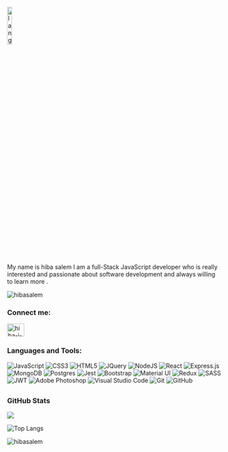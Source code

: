 <p align="left"><img width=15%" src="https://github.com/alansmathew/alansmathew/raw/master/lang.gif" alt="lang image here" /></p>

My name is hiba salem I am a full-Stack JavaScript developer who is really interested and passionate about software development and always willing to learn more .


<p align="left"> <img src="https://komarev.com/ghpvc/?username=hibasalem&label=Profile%20views&color=0e75b6&style=flat" alt="hibasalem" /> </p>


<h3 align="left">Connect me:</h3>
<p align="left">
<a href="https://linkedin.com/in/hiba-j-salem" target="blank"><img align="center" src="https://raw.githubusercontent.com/rahuldkjain/github-profile-readme-generator/master/src/images/icons/Social/linked-in-alt.svg" alt="hiba-j-salem" height="30" width="40" /></a>
</p>

<h3 align="left">Languages and Tools:</h3>

![JavaScript](https://img.shields.io/badge/javascript-%23323330.svg?style=for-the-badge&logo=javascript&logoColor=%23F7DF1E)
![CSS3](https://img.shields.io/badge/css3-%231572B6.svg?style=for-the-badge&logo=css3&logoColor=white) 
![HTML5](https://img.shields.io/badge/html5-%23E34F26.svg?style=for-the-badge&logo=html5&logoColor=white)
![JQuery](https://img.shields.io/badge/jQuery-0769AD?style=for-the-badge&logo=jquery&logoColor=white)
![NodeJS](https://img.shields.io/badge/node.js-6DA55F?style=for-the-badge&logo=node.js&logoColor=white)
![React](https://img.shields.io/badge/react-%2320232a.svg?style=for-the-badge&logo=react&logoColor=%2361DAFB)
![Express.js](https://img.shields.io/badge/express.js-%23404d59.svg?style=for-the-badge&logo=express&logoColor=%2361DAFB)
![MongoDB](https://img.shields.io/badge/MongoDB-%234ea94b.svg?style=for-the-badge&logo=mongodb&logoColor=white)
![Postgres](https://img.shields.io/badge/postgres-%23316192.svg?style=for-the-badge&logo=postgresql&logoColor=white)
![Jest](https://img.shields.io/badge/-jest-%23C21325?style=for-the-badge&logo=jest&logoColor=white)
![Bootstrap](https://img.shields.io/badge/bootstrap-%23563D7C.svg?style=for-the-badge&logo=bootstrap&logoColor=white)
![Material UI](https://img.shields.io/badge/materialui-%230081CB.svg?style=for-the-badge&logo=material-ui&logoColor=white)
![Redux](https://img.shields.io/badge/redux-%23593d88.svg?style=for-the-badge&logo=redux&logoColor=white)
![SASS](https://img.shields.io/badge/SASS-hotpink.svg?style=for-the-badge&logo=SASS&logoColor=white)
![JWT](https://img.shields.io/badge/JWT-black?style=for-the-badge&logo=JSON%20web%20tokens)
![Adobe Photoshop](https://img.shields.io/badge/adobephotoshop-%2331A8FF.svg?style=for-the-badge&logo=adobephotoshop&logoColor=white)
![Visual Studio Code](https://img.shields.io/badge/Visual%20Studio%20Code-0078d7.svg?style=for-the-badge&logo=visual-studio-code&logoColor=white)
![Git](https://img.shields.io/badge/git-%23F05033.svg?style=for-the-badge&logo=git&logoColor=white)
![GitHub](https://img.shields.io/badge/github-%23121011.svg?style=for-the-badge&logo=github&logoColor=white)

  


## <h3 align="left">GitHub Stats</h3>

<a href="">
  <img align="centre" src="https://github-readme-stats.vercel.app/api?username=hibasalem&count_private=true&include_all_commits=true&show_icons=true" />
<a />
  
![Top Langs](https://github-readme-stats.vercel.app/api/top-langs/?username=hibasalem&card_width=495)

<p><img align="center" src="https://github-readme-streak-stats.herokuapp.com/?user=hibasalem&" alt="hibasalem" /></p>
